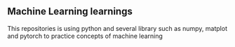 ## Machine Learning learnings

This repositories is using python and several library such as numpy, matplot and pytorch to practice concepts of machine learning

